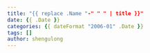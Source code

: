 ```yaml
---
title: "{{ replace .Name "-" " " | title }}"
date: {{ .Date }}
categories: {{ dateFormat "2006-01" .Date }}
tags: []
author: shengulong
---
```


